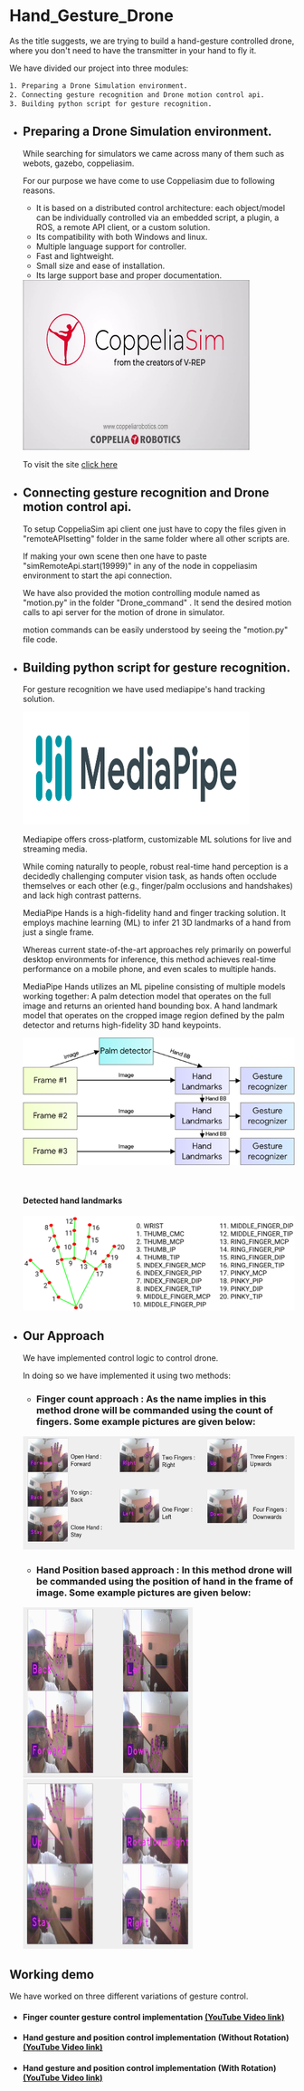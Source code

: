 # Hand_Gesture_Drone


As the title suggests, we are trying to build a hand-gesture controlled drone, where you don't need to have the transmitter in your hand to fly it.

We have divided our project into three modules:

    1. Preparing a Drone Simulation environment.
    2. Connecting gesture recognition and Drone motion control api.
    3. Building python script for gesture recognition.    

- ## Preparing a Drone Simulation environment.
    While searching for simulators we came across many of them such as webots, gazebo, coppeliasim.

    For our purpose we have come to use Coppeliasim due to following reasons.

    -	It is based on a distributed control architecture: each object/model can be individually controlled via an embedded script, a plugin, a ROS, a remote API client, or a custom solution.
    - 	Its compatibility with both Windows and linux.
    - 	Multiple language support for controller.
    - 	Fast and lightweight.
    -	Small size and ease of installation.
    -	Its large support base and proper documentation.

    <img src="data/coppeliasim.jpg" height=300 width=400>

    To visit the site [click here](https://www.coppeliarobotics.com/)

- ## Connecting gesture recognition and Drone motion control api.

    To setup CoppeliaSim api client one just have to copy the files given in "remoteAPIsetting" folder in the same folder where all other scripts are.
    
    If making your own scene then one  have to paste "simRemoteApi.start(19999)" in any of the node in coppeliasim environment to start the api connection.    

                
    We have also provided the motion controlling module named as "motion.py" in the folder "Drone_command" . It send the desired motion calls to api server for the motion of drone in simulator.
    
    motion commands can be easily understood by seeing the "motion.py" file code.


- ## Building python script for gesture recognition.
    For gesture recognition we have used mediapipe's hand tracking solution.

    <img src="data/logo_horizontal_color.png" height=200 width=400>
    
    Mediapipe offers cross-platform, customizable ML solutions for live and streaming media.

    While coming naturally to people, robust real-time hand perception is a decidedly challenging computer vision task, as hands often occlude themselves or each other (e.g., finger/palm occlusions and handshakes) and lack high contrast patterns.

    MediaPipe Hands is a high-fidelity hand and finger tracking solution. It employs machine learning (ML) to infer 21 3D landmarks of a hand from just a single frame.
 
    Whereas current state-of-the-art approaches rely primarily on powerful desktop environments for inference, this method achieves real-time performance on a mobile phone, and even scales to multiple hands. 

    MediaPipe Hands utilizes an ML pipeline consisting of multiple models working together: A palm detection model that operates on the full image and returns an oriented hand bounding box. A hand landmark model that operates on the cropped image region defined by the palm detector and returns high-fidelity 3D hand keypoints.

    ![multiple_model](data/image1.png)
    
    <br>
    
    #### Detected hand landmarks
    ![tracked](data/hand_landmarks.png)
- ## Our Approach
    We have implemented control logic to control drone.
    
    In doing so we have implemented it using two methods:
    - ### Finger count approach : As the name implies in this method drone will be commanded using the count of fingers. Some example pictures are given below:
    
    <img src="data/Capture.JPG" height=200>

    - ### Hand Position based approach : In this method drone will be commanded using the position of hand in the frame of image. Some example pictures are given below:
    
    <img src="data/Capture2.JPG" height=300 width=300>
    <img src="data/Capture3.JPG" height=300 width=300>
    
            
## Working demo

We have worked on three different variations of gesture control.

- #### Finger counter gesture control implementation [(YouTube Video link)]( https://youtu.be/3E_KKwZ79Xw)
- #### Hand gesture and position control implementation (Without Rotation) [(YouTube Video link)]( https://youtu.be/olwRYUzL2Xk)
- #### Hand gesture and position control implementation (With Rotation) [(YouTube Video link)]( https://youtu.be/Gsw6FX4Z5RQ)

    
    

    
